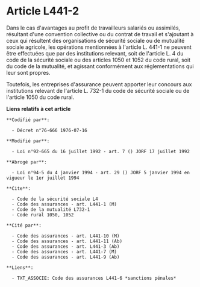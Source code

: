 # Article L441-2

Dans le cas d'avantages au profit de travailleurs salariés ou assimilés, résultant d'une convention collective ou du contrat
de travail et s'ajoutant à ceux qui résultent des organisations de sécurité sociale ou de mutualité sociale agricole, les
opérations mentionnées à l'article L. 441-1 ne peuvent être effectuées que par des institutions relevant, soit de l'article
L. 4 du code de la sécurité sociale ou des articles 1050 et 1052 du code rural, soit du code de la mutualité, et agissant
conformément aux réglementations qui leur sont propres.

Toutefois, les entreprises d'assurance peuvent apporter leur concours aux institutions relevant de l'article L. 732-1 du code
de sécurité sociale ou de l'article 1050 du code rural.

**Liens relatifs à cet article**

	**Codifié par**:

	  - Décret n°76-666 1976-07-16

	**Modifié par**:

	  - Loi n°92-665 du 16 juillet 1992 - art. 7 () JORF 17 juillet 1992

	**Abrogé par**:

	  - Loi n°94-5 du 4 janvier 1994 - art. 29 () JORF 5 janvier 1994 en vigueur le 1er juillet 1994

	**Cite**:

	  - Code de la sécurité sociale L4
	  - Code des assurances - art. L441-1 (M)
	  - Code de la mutualité L732-1
	  - Code rural 1050, 1052

	**Cité par**:

	  - Code des assurances - art. L441-10 (M)
	  - Code des assurances - art. L441-11 (Ab)
	  - Code des assurances - art. L441-3 (Ab)
	  - Code des assurances - art. L441-7 (M)
	  - Code des assurances - art. L441-9 (Ab)

	**Liens**:

	  - TXT_ASSOCIE: Code des assurances L441-6 *sanctions pénales*
